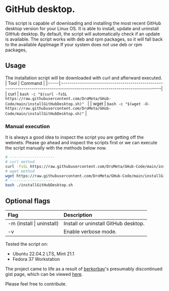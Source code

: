 # GitHub desktop. 

This script is capable of downloading and installing the most recent GitHub desktop version for your Linux OS. 
It is able to install, update and uninstall GitHub desktop. By default, the script will automatically check if an update is available.
The script works with deb and rpm packages, so it will fall back to the available AppImage If your system does not use deb or rpm packages,

## Usage
The installation script will be downloaded with curl and afterward executed.
| Tool | Command                                                                                                                        |
|:-----|:-------------------------------------------------------------------------------------------------------------------------------|
| curl | `bash -c "$(curl -fsSL https://raw.githubusercontent.com/DroMeta/GHub-Code/main/installGitHubDesktop.sh)" `       |
| wget | `bash -c "$(wget -O- https://raw.githubusercontent.com/DroMeta/GHub-Code/main/installGitHubDesktop.sh)"`          |

### Manual execution
It is always a good idea to inspect the script you are getting off the webnets. 
Please go ahead and inspect the scripts first or we can execute the script manually with the methods below now.
```bash
# --------------------
# curl method
curl -fsSL https://raw.githubusercontent.com/DroMeta/GHub-Code/main/installGitHubDesktop.sh -o installGitHubDesktop.sh
# wget method
wget https://raw.githubusercontent.com/DroMeta/GHub-Code/main/installGitHubDesktop.sh
# --------------------
bash ./installGitHubDesktop.sh
```

## Optional flags
| Flag                      | Description                                 |
|:--------------------------|:--------------------------------------------|
| -m (install \| uninstall) | Install or uninstall GitHub desktop.        |
| -v                        | Enable verbose mode.                        |

Tested the script on:
- Ubuntu 22.04.2 LTS, Mint 21.1
- Fedora 37 Workstation

The project came to life as a result of [berkorbay](https://gist.github.com/berkorbay)'s presumably discontinued gist page, which can be viewed [here](https://gist.github.com/berkorbay/6feda478a00b0432d13f1fc0a50467f1).

Please feel free to contribute.
